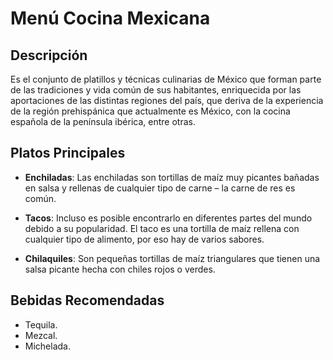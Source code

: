 # Menú Cocina Mexicana

## Descripción
Es el conjunto de platillos y técnicas culinarias de México que forman parte de las tradiciones y vida común de sus habitantes, enriquecida por las aportaciones de las distintas regiones del país, que deriva de la experiencia de la región prehispánica que actualmente es México, con la cocina española de la península ibérica, entre otras.

## Platos Principales
- **Enchiladas**: Las enchiladas son tortillas de maíz muy picantes bañadas en salsa y rellenas de cualquier tipo de carne – la carne de res es común.

- **Tacos**: Incluso es posible encontrarlo en diferentes partes del mundo debido a su popularidad. El taco es una tortilla de maíz rellena con cualquier tipo de alimento, por eso hay de varios sabores.

- **Chilaquiles**: Son pequeñas tortillas de maíz triangulares que tienen una salsa picante hecha con chiles rojos o verdes.

## Bebidas Recomendadas
- Tequila.
- Mezcal.
- Michelada.